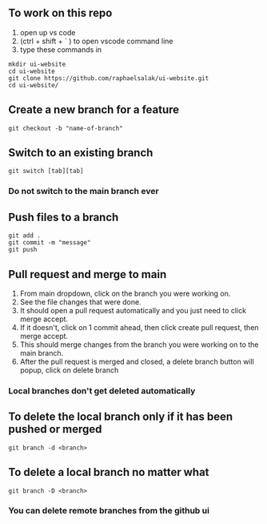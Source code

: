 ## To work on this repo
1. open up vs code
2. (ctrl + shift + ` ) to open vscode command line
3. type these commands in
```
mkdir ui-website
cd ui-website
git clone https://github.com/raphaelsalak/ui-website.git
cd ui-website/ 
```

## Create a new branch for a feature
```
git checkout -b "name-of-branch"
```

## Switch to an existing branch
```
git switch [tab][tab]
```

### Do not switch to the main branch ever

## Push files to a branch
```
git add . 
git commit -m "message"
git push
```

## Pull request and merge to main
1. From main dropdown, click on the branch you were working on. 
2. See the file changes that were done.
3. It should open a pull request automatically and you just need to click merge accept. 
4. If it doesn't, click on 1 commit ahead, then click create pull request, then merge accept.
5. This should merge changes from the branch you were working on to the main branch.
6. After the pull request is merged and closed, a delete branch button will popup, click on delete branch

### Local branches don't get deleted automatically
## To delete the local branch only if it has been pushed or merged
```
git branch -d <branch> 
```
## To delete a local branch no matter what
```
git branch -D <branch> 
```
### You can delete remote branches from the github ui
